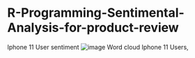 # R-Programming-Sentimental-Analysis-for-product-review
Iphone 11 User sentiment
![image](https://user-images.githubusercontent.com/59784424/89116285-029f9200-d447-11ea-9867-04cbe8a22862.png)
Word cloud Iphone 11 Users,

